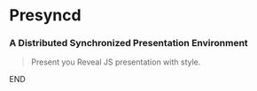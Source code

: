 # Presyncd

### A Distributed Synchronized Presentation Environment

> Present you Reveal JS presentation with style.

END
